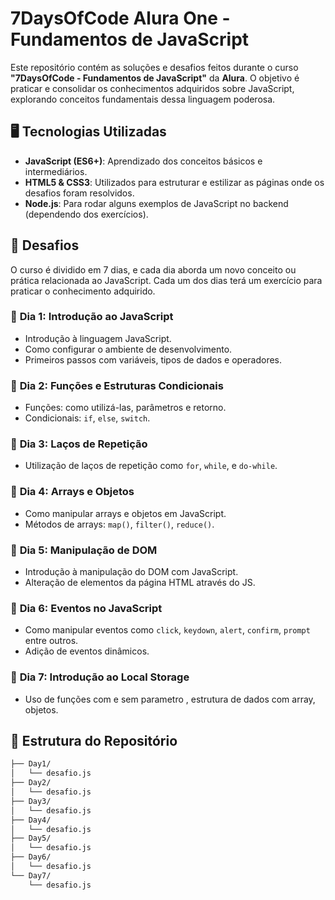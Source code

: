 # 7DaysOfCode Alura One - Fundamentos de JavaScript

Este repositório contém as soluções e desafios feitos durante o curso **"7DaysOfCode - Fundamentos de JavaScript"** da **Alura**. O objetivo é praticar e consolidar os conhecimentos adquiridos sobre JavaScript, explorando conceitos fundamentais dessa linguagem poderosa.

## 🖥️ Tecnologias Utilizadas

- **JavaScript (ES6+)**: Aprendizado dos conceitos básicos e intermediários.
- **HTML5 & CSS3**: Utilizados para estruturar e estilizar as páginas onde os desafios foram resolvidos.
- **Node.js**: Para rodar alguns exemplos de JavaScript no backend (dependendo dos exercícios).

## 🚀 Desafios

O curso é dividido em 7 dias, e cada dia aborda um novo conceito ou prática relacionada ao JavaScript. Cada um dos dias terá um exercício para praticar o conhecimento adquirido.

### 🔹 **Dia 1: Introdução ao JavaScript**
- Introdução à linguagem JavaScript.
- Como configurar o ambiente de desenvolvimento.
- Primeiros passos com variáveis, tipos de dados e operadores.

### 🔹 **Dia 2: Funções e Estruturas Condicionais**
- Funções: como utilizá-las, parâmetros e retorno.
- Condicionais: `if`, `else`, `switch`.

### 🔹 **Dia 3: Laços de Repetição**
- Utilização de laços de repetição como `for`, `while`, e `do-while`.

### 🔹 **Dia 4: Arrays e Objetos**
- Como manipular arrays e objetos em JavaScript.
- Métodos de arrays: `map()`, `filter()`, `reduce()`.

### 🔹 **Dia 5: Manipulação de DOM**
- Introdução à manipulação do DOM com JavaScript.
- Alteração de elementos da página HTML através do JS.

### 🔹 **Dia 6: Eventos no JavaScript**
- Como manipular eventos como `click`, `keydown`, `alert`, `confirm`, `prompt` entre outros.
- Adição de eventos dinâmicos.

### 🔹 **Dia 7: Introdução ao Local Storage**
-  Uso de funções com e sem parametro , estrutura de dados com array, objetos.

## 📂 Estrutura do Repositório

```bash
├── Day1/
│   └── desafio.js
├── Day2/
│   └── desafio.js
├── Day3/
│   └── desafio.js
├── Day4/
│   └── desafio.js
├── Day5/
│   └── desafio.js
├── Day6/
│   └── desafio.js
└── Day7/
    └── desafio.js
